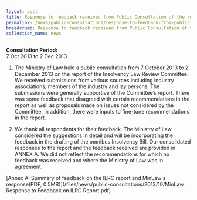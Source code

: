 ```yaml
---
layout: post
title: Response to feedback received from Public Consultation of the report of the Insolvency Law Review Committee
permalink: /news/public-consultations/response-to-feedback-from-public-consultation-on-ILRC-report0/
breadcrumb: Response to feedback received from Public Consultation of the report of the Insolvency Law Review Committee
collection_name: news
---
```


**Consultation Period:**    
7 Oct 2013 to 2 Dec 2013

1. The Ministry of Law held a public consultation from 7 October 2013 to 2 December 2013 on the report of the Insolvency Law Review Committee.  We received submissions from various sources including industry associations, members of the industry and lay persons.  The submissions were generally supportive of the Committee’s report.  There was some feedback that disagreed with certain recommendations in the report as well as proposals made on issues not considered by the Committee.  In addition, there were inputs to fine-tune recommendations in the report.


2. We thank all respondents for their feedback.  The Ministry of Law considered the suggestions in detail and will be incorporating the feedback in the drafting of the omnibus Insolvency Bill.  Our consolidated responses to the report and the feedback received are provided in ANNEX A.  We did not reflect the recommendations for which no feedback was received and where the Ministry of Law was in agreement. 


[Annex A: Summary of feedback on the ILRC report and MinLaw's response(PDF, 0.5MB)](/files/news/public-consultations/2013/10/MinLaw Response to Feedback on ILRC Report.pdf)
